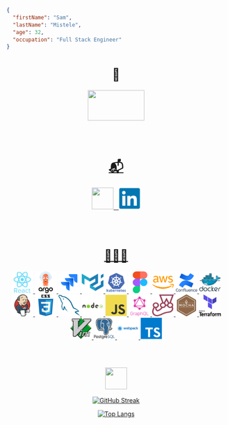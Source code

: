 ```json
{
  "firstName": "Sam",
  "lastName": "Mistele",
  "age": 32,
  "occupation": "Full Stack Engineer"
}
```


<h1 align='center'> 📍 </h1>
<div align='center'>
<a href='sovrn.com'>
<img src='https://martech.org/wp-content/uploads/2014/01/sovrn_black-600x273.jpg' align='center' width='130' height='70'/> 
</div>
  
<br/><br/>


 <h1 align='center'>📬</h1> 
<div align='center'>
  <a href="mailto:scmistele@gmail.com">  
  <img src="https://upload.wikimedia.org/wikipedia/commons/7/7e/Gmail_icon_%282020%29.svg" width='50' height='50' />
  <a href="https://www.linkedin.com/in/sam-mistele-862b351b6/">&nbsp;
  <img src="https://github.com/devicons/devicon/blob/master/icons/linkedin/linkedin-original.svg" width='50' height='50' />
</div>

<br/><br/>


   <h1 align='center'>👨🏼‍💻</h1>
<div align='center'>
  <img src='https://github.com/devicons/devicon/blob/master/icons/react/react-original-wordmark.svg' width='50' height='50'/>
  <img src='https://github.com/devicons/devicon/blob/master/icons/argocd/argocd-original-wordmark.svg' width='50' height='50'/>
  <img src='https://github.com/devicons/devicon/blob/master/icons/jira/jira-original.svg' width='50' height='50'/>
  <img src='https://github.com/devicons/devicon/blob/master/icons/materialui/materialui-original.svg' width='50' height='50'/>
  <img src='https://github.com/devicons/devicon/blob/master/icons/kubernetes/kubernetes-plain-wordmark.svg' width='50' height='50'/>
  <img src='https://github.com/devicons/devicon/blob/master/icons/figma/figma-original.svg' width='50' height='50'/>
  <img src='https://github.com/devicons/devicon/blob/master/icons/amazonwebservices/amazonwebservices-plain-wordmark.svg' width='50' height='50'/>
  <img src='https://github.com/devicons/devicon/blob/master/icons/confluence/confluence-original-wordmark.svg' width='50' height='50'/>
  <img src='https://github.com/devicons/devicon/blob/master/icons/docker/docker-original-wordmark.svg' width='50' height='50'/>
  <img src='https://github.com/devicons/devicon/blob/master/icons/jenkins/jenkins-original.svg' width='50' height='50'/>
  <img src='https://github.com/devicons/devicon/blob/master/icons/css3/css3-original-wordmark.svg' width='50' height='50'/>
  <img src='https://github.com/devicons/devicon/blob/master/icons/mysql/mysql-original.svg' width='50' height='50'/>
  <img src='https://github.com/devicons/devicon/blob/master/icons/nodejs/nodejs-original-wordmark.svg' width='50' height='50'/>
  <img src='https://github.com/devicons/devicon/blob/master/icons/javascript/javascript-original.svg' width='50' height='50'/>
  <img src='https://github.com/devicons/devicon/blob/master/icons/graphql/graphql-plain-wordmark.svg' width='50' height='50'/>
  <img src='https://github.com/devicons/devicon/blob/master/icons/jest/jest-plain.svg' width='50' height='50'/>
  <img src='https://github.com/devicons/devicon/blob/master/icons/mocha/mocha-plain.svg' width='50' height='50'/>
  <img src='https://github.com/devicons/devicon/blob/master/icons/terraform/terraform-original-wordmark.svg' width='50' height='50'/>
  <img src='https://github.com/devicons/devicon/blob/master/icons/vim/vim-original.svg' width='50' height='50'/>
  <img src='https://github.com/devicons/devicon/blob/master/icons/postgresql/postgresql-original-wordmark.svg' width='50' height='50'/>
  <img src='https://github.com/devicons/devicon/blob/master/icons/webpack/webpack-original-wordmark.svg' width='50' height='50'/>
  <img src='https://github.com/devicons/devicon/blob/master/icons/typescript/typescript-original.svg' width='50' height='50'/>
</div>

<br/><br/>

<div align='center'>
  <img src='https://img.icons8.com/?size=512&id=52539&format=png' color='blue' width='50' height='50'/>
</div>



<div align='center'>
  
  [![GitHub Streak](http://github-readme-streak-stats.herokuapp.com?user=SamusMist&theme=dark&background=000000)](https://git.io/streak-stats)
  
  [![Top Langs](https://github-readme-stats.vercel.app/api/top-langs/?username=SamusMist&layout=compact&exclude_repo=static-site-playground,htm_css_fundamentals,126e3d,tic-tac-toe,jsFun,self-care-center&theme=vision-friendly-dark)](https://github.com/SamusMist/github-readme-stats)
  
</div>

